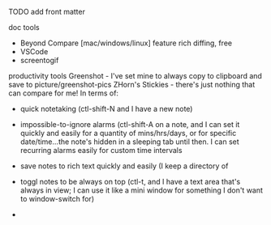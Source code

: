 TODO add front matter

doc tools
- Beyond Compare [mac/windows/linux] feature rich diffing, free
- VSCode
- screentogif

productivity tools
Greenshot - I've set mine to always copy to clipboard and save to picture/greenshot-pics
ZHorn's Stickies - there's just nothing that can compare for me! In terms of:
   - quick notetaking (ctl-shift-N and I have a new note)
   - impossible-to-ignore alarms (ctl-shift-A on a note, and I can set it quickly and easily for a quantity of mins/hrs/days, or for specific date/time...the note's hidden in a sleeping tab until then. I can set recurring alarms easily for custom time intervals
   - save notes to rich text quickly and easily (I keep a directory of 
   - toggl notes to be always on top (ctl-t, and I have a text area that's always in view; I can use it like a mini window for something I don't want to window-switch for)
   
   - 


